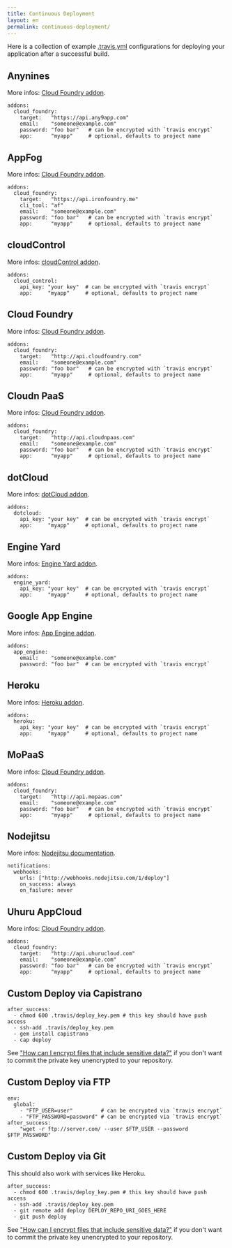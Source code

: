 ```yaml
---
title: Continuous Deployment
layout: en
permalink: continuous-deployment/
---
```


Here is a collection of example [.travis.yml](/docs/user/build-configuration/) configurations for deploying your application after a successful build.

<div id="toc"></div>

## Anynines

More infos: [Cloud Foundry addon](/docs/user/addons/cloud-foundry/).

    addons:
      cloud_foundry:
        target:   "https://api.any9app.com"
        email:    "someone@example.com"
        password: "foo bar"   # can be encrypted with `travis encrypt`
        app:      "myapp"     # optional, defaults to project name

## AppFog

More infos: [Cloud Foundry addon](/docs/user/addons/cloud-foundry/).

    addons:
      cloud_foundry:
        target:   "https://api.ironfoundry.me"
        cli_tool: "af"
        email:    "someone@example.com"
        password: "foo bar"   # can be encrypted with `travis encrypt`
        app:      "myapp"     # optional, defaults to project name

## cloudControl

More infos: [cloudControl addon](/docs/user/addons/cloud-control/).

    addons:
      cloud_control:
        api_key: "your key"  # can be encrypted with `travis encrypt`
        app:     "myapp"     # optional, defaults to project name

## Cloud Foundry

More infos: [Cloud Foundry addon](/docs/user/addons/cloud-foundry/).

    addons:
      cloud_foundry:
        target:   "http://api.cloudfoundry.com"
        email:    "someone@example.com"
        password: "foo bar"   # can be encrypted with `travis encrypt`
        app:      "myapp"     # optional, defaults to project name

## Cloudn PaaS

More infos: [Cloud Foundry addon](/docs/user/addons/cloud-foundry/).

    addons:
      cloud_foundry:
        target:   "http://api.cloudnpaas.com"
        email:    "someone@example.com"
        password: "foo bar"   # can be encrypted with `travis encrypt`
        app:      "myapp"     # optional, defaults to project name

## dotCloud

More infos: [dotCloud addon](/docs/user/addons/dotcloud/).

    addons:
      dotcloud:
        api_key: "your key"  # can be encrypted with `travis encrypt`
        app:     "myapp"     # optional, defaults to project name

## Engine Yard

More infos: [Engine Yard addon](/docs/user/addons/engine-yard/).

    addons:
      engine_yard:
        api_key: "your key"  # can be encrypted with `travis encrypt`
        app:     "myapp"     # optional, defaults to project name

## Google App Engine

More infos: [App Engine addon](/docs/user/addons/app-engine/).

    addons:
      app_engine:
        email:    "someone@example.com"
        password: "foo bar"  # can be encrypted with `travis encrypt`

## Heroku

More infos: [Heroku addon](/docs/user/addons/heroku/).

    addons:
      heroku:
        api_key: "your key"  # can be encrypted with `travis encrypt`
        app:     "myapp"     # optional, defaults to project name

## MoPaaS

More infos: [Cloud Foundry addon](/docs/user/addons/cloud-foundry/).

    addons:
      cloud_foundry:
        target:   "http://api.mopaas.com"
        email:    "someone@example.com"
        password: "foo bar"   # can be encrypted with `travis encrypt`
        app:      "myapp"     # optional, defaults to project name

## Nodejitsu

More infos: [Nodejitsu documentation](https://www.nodejitsu.com/documentation/features/webhooks/#travis).

    notifications:
      webhooks:
        urls: ["http://webhooks.nodejitsu.com/1/deploy"]
        on_success: always
        on_failure: never

## Uhuru AppCloud

More infos: [Cloud Foundry addon](/docs/user/addons/cloud-foundry/).

    addons:
      cloud_foundry:
        target:   "http://api.uhurucloud.com"
        email:    "someone@example.com"
        password: "foo bar"   # can be encrypted with `travis encrypt`
        app:      "myapp"     # optional, defaults to project name

## Custom Deploy via Capistrano

    after_success:
      - chmod 600 .travis/deploy_key.pem # this key should have push access
      - ssh-add .travis/deploy_key.pem
      - gem install capistrano
      - cap deploy

See ["How can I encrypt files that include sensitive data?"](/docs/user/travis-pro/#How-can-I-encrypt-files-that-include-sensitive-data%3F) if you don't want to commit the private key unencrypted to your repository.

## Custom Deploy via FTP

    env:
      global:
        - "FTP_USER=user"         # can be encrypted via `travis encrypt`
        - "FTP_PASSWORD=password" # can be encrypted via `travis encrypt`
    after_success:
        "wget -r ftp://server.com/ --user $FTP_USER --password $FTP_PASSWORD"

## Custom Deploy via Git

This should also work with services like Heroku.

    after_success:
      - chmod 600 .travis/deploy_key.pem # this key should have push access
      - ssh-add .travis/deploy_key.pem
      - git remote add deploy DEPLOY_REPO_URI_GOES_HERE
      - git push deploy

See ["How can I encrypt files that include sensitive data?"](/docs/user/travis-pro/#How-can-I-encrypt-files-that-include-sensitive-data%3F) if you don't want to commit the private key unencrypted to your repository.
